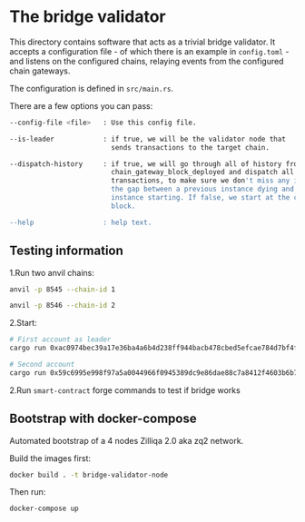 # The bridge validator

This directory contains software that acts as a trivial bridge validator. It
accepts a configuration file - of which there is an example in
`config.toml` - and listens on the configured chains, relaying events
from the configured chain gateways.

The configuration is defined in `src/main.rs`.

There are a few options you can pass:

```sh
--config-file <file>   : Use this config file.

--is-leader            : if true, we will be the validator node that
                         sends transactions to the target chain.

--dispatch-history     : if true, we will go through all of history from
                         chain_gateway_block_deployed and dispatch all relay
                         transactions, to make sure we don't miss any in
                         the gap between a previous instance dying and this
                         instance starting. If false, we start at the current
                         block.

--help                 : help text.
```

## Testing information

1.Run two anvil chains:

```sh
anvil -p 8545 --chain-id 1
```

```sh
anvil -p 8546 --chain-id 2
```

2.Start:

```sh
# First account as leader
cargo run 0xac0974bec39a17e36ba4a6b4d238ff944bacb478cbed5efcae784d7bf4f2ff80 -l
```

```sh
# Second account
cargo run 0x59c6995e998f97a5a0044966f0945389dc9e86dae88c7a8412f4603b6b78690d
```

2.Run `smart-contract` forge commands to test if bridge works

## Bootstrap with docker-compose

Automated bootstrap of a 4 nodes Zilliqa 2.0 aka zq2 network.

Build the images first:

```bash
docker build . -t bridge-validator-node
```

Then run:

```bash
docker-compose up
```
